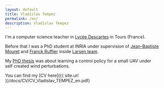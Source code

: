 ```yaml
---
layout: default
title: Vladislav Tempez
permalink: /en/
description: Vladislav Tempez
---
```

I'm a computer science teacher in [Lycée Descartes](https://www.lyc-descartes.fr/) in Tours (France).

Before that I was a PhD student at INRIA under supervision of [Jean-Baptiste Mouret](https://members.loria.fr/JBMouret/) and [Franck Ruffier](http://www.ism.univ-amu.fr/ruffier/) inside [Larsen team](https://team.inria.fr/larsen/en).

My [PhD thesis](https://hal.in2p3.fr/LORIA-AIS/tel-03765560v1) was about learning a control policy for a small UAV under self created wind perturbations.

You can find my [CV here]({{ site.url }}/docs/CV/CV_Vladislav_TEMPEZ_en.pdf)

